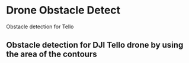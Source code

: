 # Drone Obstacle Detect
Obstacle detection for Tello

## Obstacle detection for DJI Tello drone by using the area of the contours
